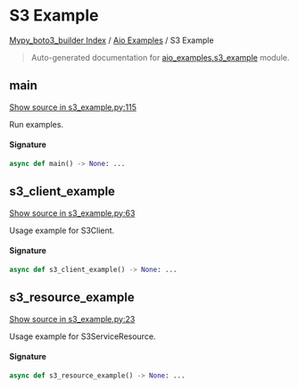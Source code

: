# S3 Example

[Mypy_boto3_builder Index](../README.md#mypy_boto3_builder-index) / [Aio Examples](./index.md#aio-examples) / S3 Example

> Auto-generated documentation for [aio_examples.s3_example](https://github.com/youtype/mypy_boto3_builder/blob/main/aio_examples/s3_example.py) module.

## main

[Show source in s3_example.py:115](https://github.com/youtype/mypy_boto3_builder/blob/main/aio_examples/s3_example.py#L115)

Run examples.

#### Signature

```python
async def main() -> None: ...
```



## s3_client_example

[Show source in s3_example.py:63](https://github.com/youtype/mypy_boto3_builder/blob/main/aio_examples/s3_example.py#L63)

Usage example for S3Client.

#### Signature

```python
async def s3_client_example() -> None: ...
```



## s3_resource_example

[Show source in s3_example.py:23](https://github.com/youtype/mypy_boto3_builder/blob/main/aio_examples/s3_example.py#L23)

Usage example for S3ServiceResource.

#### Signature

```python
async def s3_resource_example() -> None: ...
```
